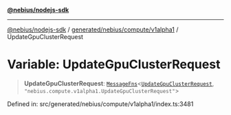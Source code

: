 [**@nebius/nodejs-sdk**](../../../../../README.md)

---

[@nebius/nodejs-sdk](../../../../../README.md) / [generated/nebius/compute/v1alpha1](../README.md) / UpdateGpuClusterRequest

# Variable: UpdateGpuClusterRequest

> **UpdateGpuClusterRequest**: [`MessageFns`](../../../../../runtime/protos/core/interfaces/MessageFns.md)\<[`UpdateGpuClusterRequest`](../interfaces/UpdateGpuClusterRequest.md), `"nebius.compute.v1alpha1.UpdateGpuClusterRequest"`\>

Defined in: src/generated/nebius/compute/v1alpha1/index.ts:3481
